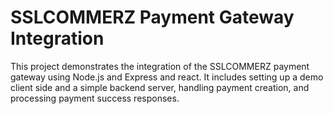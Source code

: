 # SSLCOMMERZ Payment Gateway Integration

This project demonstrates the integration of the SSLCOMMERZ payment gateway using Node.js and Express and react. It includes setting up a demo client side and a simple backend server, handling payment creation, and processing payment success responses.
